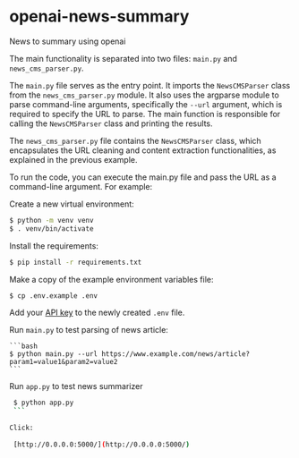 openai-news-summary
==============================

News to summary using openai

The main functionality is separated into two files: `main.py` and `news_cms_parser.py`.

The `main.py` file serves as the entry point. It imports the `NewsCMSParser` class from the `news_cms_parser.py` module. It also uses the argparse module to parse command-line arguments, specifically the `--url` argument, which is required to specify the URL to parse. The main function is responsible for calling the `NewsCMSParser` class and printing the results.

The `news_cms_parser.py` file contains the `NewsCMSParser` class, which encapsulates the URL cleaning and content extraction functionalities, as explained in the previous example.

To run the code, you can execute the main.py file and pass the URL as a command-line argument. For example:

Create a new virtual environment:

   ```bash
   $ python -m venv venv
   $ . venv/bin/activate
   ```

Install the requirements:

   ```bash
   $ pip install -r requirements.txt
   ```

Make a copy of the example environment variables file:

   ```bash
   $ cp .env.example .env
   ```

Add your [API key](https://beta.openai.com/account/api-keys) to the newly created `.env` file.

Run `main.py` to test parsing of news article:
   
    ```bash 
    $ python main.py --url https://www.example.com/news/article?param1=value1&param2=value2
    ```

Run `app.py` to test news summarizer
   
   ```bash 
    $ python app.py
    ```
    
Click:
    
    [http://0.0.0.0:5000/](http://0.0.0.0:5000/)